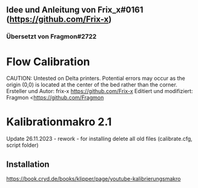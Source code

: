 ## Idee und Anleitung von Frix_x#0161 (https://github.com/Frix-x) 
### Übersetzt von Fragmon#2722 
# Flow Calibration

CAUTION:
Untested on Delta printers. Potential errors may occur as the origin (0,0) is located at the center of the bed rather than the corner.
Ersteller und Autor: frix-x <https://github.com/Frix-x>
Editiert und modifiziert: Fragmon <https://github.com/Fragmon


# Kalibrationmakro 2.1

Update 26.11.2023 - rework - for installing delete all old files (calibrate.cfg, script folder)

## Installation

https://book.cryd.de/books/klipper/page/youtube-kalibrierungsmakro
